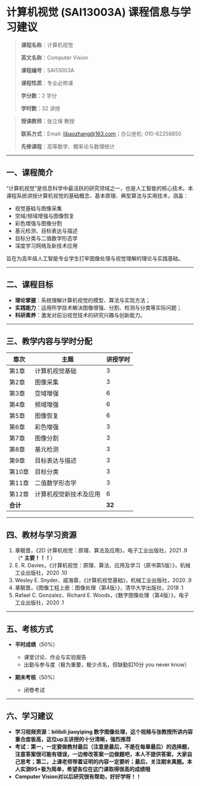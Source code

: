 # 计算机视觉 (SAI13003A) 课程信息与学习建议

> **课程名称**：计算机视觉
> 
> **英文名称**：Computer Vision
>
> **课程编号**：SAI13003A
> 
> **课程性质**：专业必修课
> 
> **学分数**：2 学分
> 
> **学时数**：32 讲授

> **授课教师**：张立保 教授
> 
> **联系方式**：Email: [libaozhang@163.com](mailto:libaozhang@163.com)；办公座机: 010-62258850
> 
> **先修课程**：高等数学、概率论与数理统计

---

## 一、课程简介

“计算机视觉”是信息科学中最活跃的研究领域之一，也是人工智能的核心技术。本课程系统讲授计算机视觉的基础概念、基本原理、典型算法与实用技术，涵盖：

* 视觉基础与图像采集
* 空域/频域增强与图像恢复
* 彩色增强与图像分割
* 基元检测、目标表达与描述
* 目标分类与二值数学形态学
* 深度学习网络及新技术应用

旨在为高年级人工智能专业学生打牢图像处理与视觉理解的理论与实践基础。

---

## 二、课程目标

* **理论掌握**：系统理解计算机视觉的模型、算法与实现方法；
* **实践能力**：运用所学技术解决图像增强、分割、检测与分类等实际问题；
* **科研素养**：激发对前沿视觉技术的研究兴趣与创新能力。

---

## 三、教学内容与学时分配

| 章次     | 主题          | 讲授学时 |  
| ------ | ----------- | ------ | 
| 第1章    | 计算机视觉基础     | 3      |
| 第2章    | 图像采集        | 3      | 
| 第3章    | 空域增强        | 6      |
| 第4章    | 频域增强        | 6      | 
| 第5章    | 图像恢复        | 6      |
| 第6章    | 彩色增强        | 3      |
| 第7章    | 图像分割        | 3      |
| 第8章    | 基元检测        | 3      | 
| 第9章    | 目标表达与描述     | 3      | 
| 第10章   | 目标分类        | 3      | 
| 第11章   | 二值数学形态学     | 3      | 
| 第12章   | 计算机视觉新技术及应用 | 6      |
| **合计** |             | **32** | 


---

## 四、教材与学习资源

1. 章毓晋，《2D 计算机视觉：原理、算法及应用》，电子工业出版社，2021 .9（* **主要！！！**）
2. E. R. Davies，《计算机视觉：原理、算法、应用及学习（原书第5版）》，机械工业出版社，2020 .10
3. Wesley E. Snyder、戚海蓉，《计算机视觉基础》，机械工业出版社，2020 .9
4. 章毓晋，《图像工程上册：图像处理（第4版）》，清华大学出版社，2018 .1
5. Rafael C. Gonzalez、Richard E. Woods，《数字图像处理（第4版）》，电子工业出版社，2020 .1

---

## 五、考核方式

* **平时成绩**（50%）

  * 课堂讨论、作业与实验报告
  * 出勤与参与度（极为重要，极少点名，但缺勤扣10分 you never know）

* **期末考核**（50%）

  * 闭卷考试

---
## 六、学习建议

* **学习视频资源：bilibili jiaoyiping 数字图像处理，这个视频与张教授所讲内容重合度极高，这位up主讲授的十分清晰，强烈推荐**
* **考试：第一，一定要做教材最后（注意是最后，不是在每章最后）的选择题，注意答案很可能有错误，一边修改答案一边做题吧，本人不提供答案，大家自己思考；第二，上课老师带着证明的内容一定要听；最后，关注期末真题。本人实测95+极为简单，希望各位在这门课取得很高的成绩哦**
* **Computer Vision对以后研究很有帮助，好好学呀！！**
